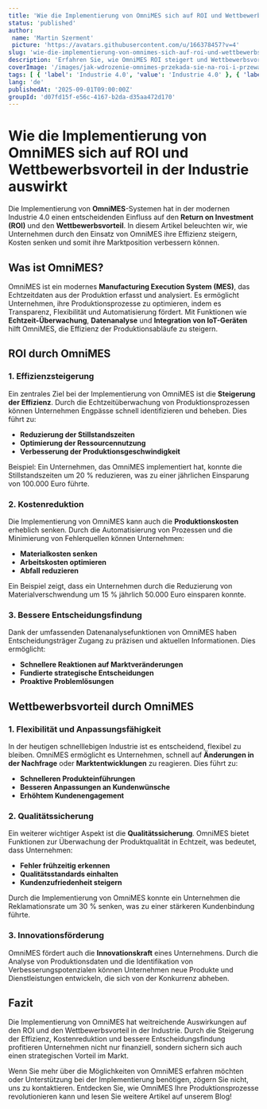 ```yaml
---
title: 'Wie die Implementierung von OmniMES sich auf ROI und Wettbewerbsvorteil in der Industrie auswirkt'
status: 'published'
author:
 name: 'Martin Szerment'
 picture: 'https://avatars.githubusercontent.com/u/166378457?v=4'
slug: 'wie-die-implementierung-von-omnimes-sich-auf-roi-und-wettbewerbsvorteil-in-der-industrie-auswirkt'
description: 'Erfahren Sie, wie OmniMES ROI steigert und Wettbewerbsvorteile in der Industrie schafft.'
coverImage: '/images/jak-wdrozenie-omnimes-przekada-sie-na-roi-i-przewage-konkurencyjna-w-przemysle.png'
tags: [ { 'label': 'Industrie 4.0', 'value': 'Industrie 4.0' }, { 'label': 'MES-Systeme', 'value': 'MES-Systeme' }, { 'label': 'ROI', 'value': 'ROI' }, { 'label': 'Wettbewerbsvorteil', 'value': 'Wettbewerbsvorteil' } ]
lang: 'de'
publishedAt: '2025-09-01T09:00:00Z'
groupId: 'd07fd15f-e56c-4167-b2da-d35aa472d170'
---
```

# Wie die Implementierung von OmniMES sich auf ROI und Wettbewerbsvorteil in der Industrie auswirkt

Die Implementierung von **OmniMES**-Systemen hat in der modernen Industrie 4.0 einen entscheidenden Einfluss auf den **Return on Investment (ROI)** und den **Wettbewerbsvorteil**. In diesem Artikel beleuchten wir, wie Unternehmen durch den Einsatz von OmniMES ihre Effizienz steigern, Kosten senken und somit ihre Marktposition verbessern können.

## Was ist OmniMES?

OmniMES ist ein modernes **Manufacturing Execution System (MES)**, das Echtzeitdaten aus der Produktion erfasst und analysiert. Es ermöglicht Unternehmen, ihre Produktionsprozesse zu optimieren, indem es Transparenz, Flexibilität und Automatisierung fördert. Mit Funktionen wie **Echtzeit-Überwachung**, **Datenanalyse** und **Integration von IoT-Geräten** hilft OmniMES, die Effizienz der Produktionsabläufe zu steigern.

## ROI durch OmniMES

### 1. Effizienzsteigerung

Ein zentrales Ziel bei der Implementierung von OmniMES ist die **Steigerung der Effizienz**. Durch die Echtzeitüberwachung von Produktionsprozessen können Unternehmen Engpässe schnell identifizieren und beheben. Dies führt zu:
- **Reduzierung der Stillstandszeiten**
- **Optimierung der Ressourcennutzung**
- **Verbesserung der Produktionsgeschwindigkeit**

Beispiel: Ein Unternehmen, das OmniMES implementiert hat, konnte die Stillstandszeiten um 20 % reduzieren, was zu einer jährlichen Einsparung von 100.000 Euro führte.

### 2. Kostenreduktion

Die Implementierung von OmniMES kann auch die **Produktionskosten** erheblich senken. Durch die Automatisierung von Prozessen und die Minimierung von Fehlerquellen können Unternehmen:
- **Materialkosten senken**
- **Arbeitskosten optimieren**
- **Abfall reduzieren**

Ein Beispiel zeigt, dass ein Unternehmen durch die Reduzierung von Materialverschwendung um 15 % jährlich 50.000 Euro einsparen konnte.

### 3. Bessere Entscheidungsfindung

Dank der umfassenden Datenanalysefunktionen von OmniMES haben Entscheidungsträger Zugang zu präzisen und aktuellen Informationen. Dies ermöglicht:
- **Schnellere Reaktionen auf Marktveränderungen**
- **Fundierte strategische Entscheidungen**
- **Proaktive Problemlösungen**

## Wettbewerbsvorteil durch OmniMES

### 1. Flexibilität und Anpassungsfähigkeit

In der heutigen schnelllebigen Industrie ist es entscheidend, flexibel zu bleiben. OmniMES ermöglicht es Unternehmen, schnell auf **Änderungen in der Nachfrage** oder **Marktentwicklungen** zu reagieren. Dies führt zu:
- **Schnelleren Produkteinführungen**
- **Besseren Anpassungen an Kundenwünsche**
- **Erhöhtem Kundenengagement**

### 2. Qualitätssicherung

Ein weiterer wichtiger Aspekt ist die **Qualitätssicherung**. OmniMES bietet Funktionen zur Überwachung der Produktqualität in Echtzeit, was bedeutet, dass Unternehmen:
- **Fehler frühzeitig erkennen**
- **Qualitätsstandards einhalten**
- **Kundenzufriedenheit steigern**

Durch die Implementierung von OmniMES konnte ein Unternehmen die Reklamationsrate um 30 % senken, was zu einer stärkeren Kundenbindung führte.

### 3. Innovationsförderung

OmniMES fördert auch die **Innovationskraft** eines Unternehmens. Durch die Analyse von Produktionsdaten und die Identifikation von Verbesserungspotenzialen können Unternehmen neue Produkte und Dienstleistungen entwickeln, die sich von der Konkurrenz abheben.

## Fazit

Die Implementierung von OmniMES hat weitreichende Auswirkungen auf den ROI und den Wettbewerbsvorteil in der Industrie. Durch die Steigerung der Effizienz, Kostenreduktion und bessere Entscheidungsfindung profitieren Unternehmen nicht nur finanziell, sondern sichern sich auch einen strategischen Vorteil im Markt. 

Wenn Sie mehr über die Möglichkeiten von OmniMES erfahren möchten oder Unterstützung bei der Implementierung benötigen, zögern Sie nicht, uns zu kontaktieren. Entdecken Sie, wie OmniMES Ihre Produktionsprozesse revolutionieren kann und lesen Sie weitere Artikel auf unserem Blog!
